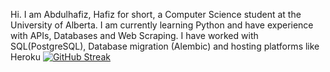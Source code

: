 Hi. I am Abdulhafiz, Hafiz for short, a Computer Science student at the University of Alberta. 
I am currently learning Python and have experience with APIs, Databases and Web Scraping.
I have worked with SQL(PostgreSQL), Database migration (Alembic) and hosting platforms like Heroku 
[![GitHub Streak](https://github-readme-streak-stats.herokuapp.com?user=haaffiiizzz)](https://git.io/streak-stats)
